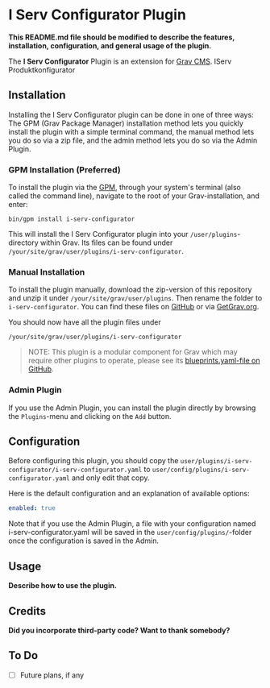 # I Serv Configurator Plugin

**This README.md file should be modified to describe the features, installation, configuration, and general usage of the plugin.**

The **I Serv Configurator** Plugin is an extension for [Grav CMS](http://github.com/getgrav/grav). IServ Produktkonfigurator

## Installation

Installing the I Serv Configurator plugin can be done in one of three ways: The GPM (Grav Package Manager) installation method lets you quickly install the plugin with a simple terminal command, the manual method lets you do so via a zip file, and the admin method lets you do so via the Admin Plugin.

### GPM Installation (Preferred)

To install the plugin via the [GPM](http://learn.getgrav.org/advanced/grav-gpm), through your system's terminal (also called the command line), navigate to the root of your Grav-installation, and enter:

    bin/gpm install i-serv-configurator

This will install the I Serv Configurator plugin into your `/user/plugins`-directory within Grav. Its files can be found under `/your/site/grav/user/plugins/i-serv-configurator`.

### Manual Installation

To install the plugin manually, download the zip-version of this repository and unzip it under `/your/site/grav/user/plugins`. Then rename the folder to `i-serv-configurator`. You can find these files on [GitHub](https://github.com/bnjmnhssnn/grav-plugin-i-serv-configurator) or via [GetGrav.org](http://getgrav.org/downloads/plugins#extras).

You should now have all the plugin files under

    /your/site/grav/user/plugins/i-serv-configurator
	
> NOTE: This plugin is a modular component for Grav which may require other plugins to operate, please see its [blueprints.yaml-file on GitHub](https://github.com/bnjmnhssnn/grav-plugin-i-serv-configurator/blob/master/blueprints.yaml).

### Admin Plugin

If you use the Admin Plugin, you can install the plugin directly by browsing the `Plugins`-menu and clicking on the `Add` button.

## Configuration

Before configuring this plugin, you should copy the `user/plugins/i-serv-configurator/i-serv-configurator.yaml` to `user/config/plugins/i-serv-configurator.yaml` and only edit that copy.

Here is the default configuration and an explanation of available options:

```yaml
enabled: true
```

Note that if you use the Admin Plugin, a file with your configuration named i-serv-configurator.yaml will be saved in the `user/config/plugins/`-folder once the configuration is saved in the Admin.

## Usage

**Describe how to use the plugin.**

## Credits

**Did you incorporate third-party code? Want to thank somebody?**

## To Do

- [ ] Future plans, if any

